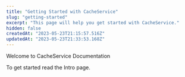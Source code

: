 ```yaml
---
title: "Getting Started with CacheService"
slug: "getting-started"
excerpt: "This page will help you get started with CacheService."
hidden: false
createdAt: "2023-05-23T21:15:57.516Z"
updatedAt: "2023-05-23T21:33:53.168Z"
---
```

Welcome to CacheService Documentation

To get started read the Intro page.